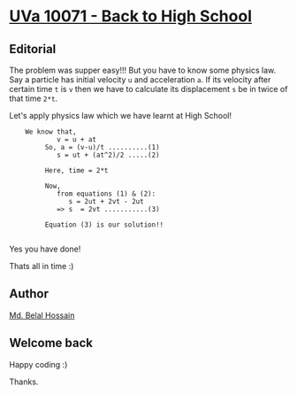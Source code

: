 # [UVa 10071 - Back to High School](https://uva.onlinejudge.org/index.php?option=com_onlinejudge&Itemid=8&category=24&page=show_problem&problem=1012)

## Editorial
The problem was supper easy!!! But you have to know some physics law. Say a particle has initial velocity ```u``` and acceleration ```a```.
If its velocity after certain time ```t``` is ```v``` then we have to calculate its
displacement ```s``` be in twice of that time ```2*t```.

Let's apply physics law which we have learnt at High School!
```
    We know that,
            v = u + at 
         So, a = (v-u)/t ..........(1)
            s = ut + (at^2)/2 .....(2)
            
         Here, time = 2*t
         
         Now, 
            from equations (1) & (2):
               s = 2ut + 2vt - 2ut
            => s  = 2vt ...........(3)
            
         Equation (3) is our solution!!
    
```
Yes you have done!


Thats all in time :)

## Author
 [Md. Belal Hossain](https://github.com/belal-bh)
 
 
## Welcome back
Happy coding :)

Thanks.
